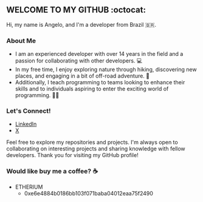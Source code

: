 ## WELCOME TO MY GITHUB :octocat:
Hi, my name is Angelo, and I'm a developer from Brazil 🇧🇷.

### About Me
- I am an experienced developer with over 14 years in the field and a passion for collaborating with other developers. 💻
- In my free time, I enjoy exploring nature through hiking, discovering new places, and engaging in a bit of off-road adventure. 🥬
- Additionally, I teach programming to teams looking to enhance their skills and to individuals aspiring to enter the exciting world of programming. 👨‍🏫

### Let's Connect!
- [LinkedIn](https://www.linkedin.com/in/angelo-costa-n)
- [X](https://x.com/@AngCostaNeto)

Feel free to explore my repositories and projects. I'm always open to collaborating on interesting projects and sharing knowledge with fellow developers. Thank you for visiting my GitHub profile!

### Would like buy me a coffee? ☕
- ETHERIUM 
  - 0xe6e4884b0186bb103f071baba04012eaa75f2490

